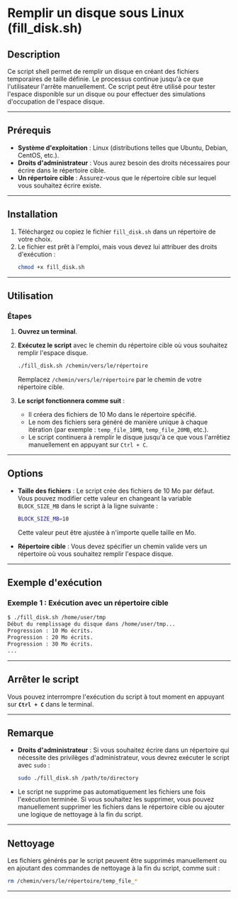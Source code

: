 # Remplir un disque sous Linux (fill_disk.sh)

## Description

Ce script shell permet de remplir un disque en créant des fichiers temporaires de taille définie. Le processus continue jusqu'à ce que l'utilisateur l'arrête manuellement. Ce script peut être utilisé pour tester l'espace disponible sur un disque ou pour effectuer des simulations d'occupation de l'espace disque.

---

## Prérequis

- **Système d'exploitation** : Linux (distributions telles que Ubuntu, Debian, CentOS, etc.).
- **Droits d'administrateur** : Vous aurez besoin des droits nécessaires pour écrire dans le répertoire cible.
- **Un répertoire cible** : Assurez-vous que le répertoire cible sur lequel vous souhaitez écrire existe.

---

## Installation

1. Téléchargez ou copiez le fichier `fill_disk.sh` dans un répertoire de votre choix.
2. Le fichier est prêt à l'emploi, mais vous devez lui attribuer des droits d'exécution :
   ```bash
   chmod +x fill_disk.sh
   ```

---

## Utilisation

### Étapes

1. **Ouvrez un terminal**.
2. **Exécutez le script** avec le chemin du répertoire cible où vous souhaitez remplir l'espace disque.

   ```bash
   ./fill_disk.sh /chemin/vers/le/répertoire
   ```

   Remplacez `/chemin/vers/le/répertoire` par le chemin de votre répertoire cible.

3. **Le script fonctionnera comme suit** :
   - Il créera des fichiers de 10 Mo dans le répertoire spécifié.
   - Le nom des fichiers sera généré de manière unique à chaque itération (par exemple : `temp_file_10MB`, `temp_file_20MB`, etc.).
   - Le script continuera à remplir le disque jusqu'à ce que vous l'arrêtiez manuellement en appuyant sur `Ctrl + C`.

---

## Options

- **Taille des fichiers** : Le script crée des fichiers de 10 Mo par défaut. Vous pouvez modifier cette valeur en changeant la variable `BLOCK_SIZE_MB` dans le script à la ligne suivante :
  ```bash
  BLOCK_SIZE_MB=10
  ```
  Cette valeur peut être ajustée à n'importe quelle taille en Mo.

- **Répertoire cible** : Vous devez spécifier un chemin valide vers un répertoire où vous souhaitez remplir l'espace disque.

---

## Exemple d'exécution

### Exemple 1 : Exécution avec un répertoire cible

```bash
$ ./fill_disk.sh /home/user/tmp
Début du remplissage du disque dans /home/user/tmp...
Progression : 10 Mo écrits.
Progression : 20 Mo écrits.
Progression : 30 Mo écrits.
...
```

---

## Arrêter le script

Vous pouvez interrompre l'exécution du script à tout moment en appuyant sur **`Ctrl + C`** dans le terminal.

---

## Remarque

- **Droits d'administrateur** : Si vous souhaitez écrire dans un répertoire qui nécessite des privilèges d'administrateur, vous devrez exécuter le script avec `sudo` :
  ```bash
  sudo ./fill_disk.sh /path/to/directory
  ```
- Le script ne supprime pas automatiquement les fichiers une fois l'exécution terminée. Si vous souhaitez les supprimer, vous pouvez manuellement supprimer les fichiers dans le répertoire cible ou ajouter une logique de nettoyage à la fin du script.

---

## Nettoyage

Les fichiers générés par le script peuvent être supprimés manuellement ou en ajoutant des commandes de nettoyage à la fin du script, comme suit :
```bash
rm /chemin/vers/le/répertoire/temp_file_*
```

---